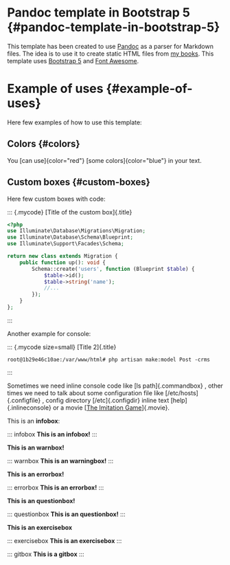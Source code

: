 
# Pandoc template in Bootstrap 5 {#pandoc-template-in-bootstrap-5}

This template has been created to use [Pandoc](https://pandoc.org/) as a parser for Markdown files. The idea is to use it to create static HTML files from [my books](https://github.com/yuki/my-books). This template uses [Bootstrap 5](https://getbootstrap.com/) and [Font Awesome](https://fontawesome.com/).

# Example of uses {#example-of-uses}

Here few examples of how to use this template:

## Colors {#colors}

You [can use]{color="red"} [some colors]{color="blue"} in your text.

## Custom boxes {#custom-boxes}

Here few custom boxes with code:

::: {.mycode}
[Title of the custom box]{.title}

``` php
<?php
use Illuminate\Database\Migrations\Migration;
use Illuminate\Database\Schema\Blueprint;
use Illuminate\Support\Facades\Schema;

return new class extends Migration {
    public function up(): void {
        Schema::create('users', function (Blueprint $table) {
            $table->id();
            $table->string('name');
            //...
        });
    }
};
```
:::

Another example for console:

::: {.mycode size=small}
[Title 2]{.title}

```console
root@1b29e46c10ae:/var/www/html# php artisan make:model Post -crms
```
:::

Sometimes we need inline console code like [ls path]{.commandbox} , other times we need to talk about some configuration file like [/etc/hosts]{.configfile} , config directory [/etc]{.configdir} inline text [help]{.inlineconsole} or a movie [[The Imitation Game](https://www.imdb.com/title/tt2084970/)]{.movie}.

This is an **infobox**:

::: infobox
**This is an infobox!**
:::

**This is an warnbox!**

::: warnbox
**This is an warningbox!**
:::

**This is an errorbox!**

::: errorbox
**This is an errorbox!**
:::

**This is an questionbox!**

::: questionbox
**This is an questionbox!**
:::

**This is an exercisebox**

::: exercisebox
**This is an exercisebox**
:::

::: gitbox
**This is a gitbox**
:::
